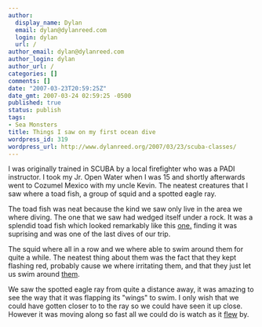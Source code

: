 ```yaml
---
author:
  display_name: Dylan
  email: dylan@dylanreed.com
  login: dylan
  url: /
author_email: dylan@dylanreed.com
author_login: dylan
author_url: /
categories: []
comments: []
date: "2007-03-23T20:59:25Z"
date_gmt: 2007-03-24 02:59:25 -0500
published: true
status: publish
tags:
- Sea Monsters
title: Things I saw on my first ocean dive
wordpress_id: 319
wordpress_url: http://www.dylanreed.org/2007/03/23/scuba-classes/
---
```


I was originally trained in SCUBA by a local firefighter who was a PADI instructor. I took my Jr. Open Water when I was 15 and shortly afterwards went to Cozumel Mexico with my uncle Kevin. The neatest creatures that I saw where a toad fish, a group of squid and a spotted eagle ray.

The toad fish was neat because the kind we saw only live in the area we where diving. The one that we saw had wedged itself under a rock. It was a splendid toad fish which looked remarkably like this [one.][1] finding it was suprising and was one of the last dives of our trip.

   [1]: http://www.nicholasroussos.com/images/splendid-toadfish.jpg

The squid where all in a row and we where able to swim around them for quite a while. The neatest thing about them was the fact that they kept flashing red, probably cause we where irritating them, and that they just let us swim around [them][2].

   [2]: http://www.ukdivers.net/life/rs/squid.jpg

We saw the spotted eagle ray from quite a distance away, it was amazing to see the way that it was flapping its "wings" to swim. I only wish that we could have gotten closer to to the ray so we could have seen it up close. However it was moving along so fast all we could do is watch as it [flew][3] by.

   [3]: http://www.vet-internet.com/photogallery/spotted_eagle_ray.jpg

